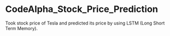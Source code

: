 # CodeAlpha_Stock_Price_Prediction
Took stock price of Tesla  and predicted its price by using LSTM (Long Short Term Memory). 
